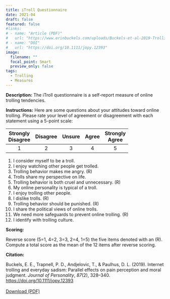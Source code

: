 ```yaml
---
title: iTroll Questionnaire
date: 2021-04
draft: false
featured: false
#links:
# - name: "Article (PDF)"
#   url: "https://www.erinbuckels.com/uploads/Buckels-et-al-2019-Trolling.pdf"
# - name: "DOI"
#   url: "https://doi.org/10.1111/jopy.12393"
image:
  filename: ""
  focal_point: Smart
  preview_only: false
tags:
  - Trolling
  - Measures
---
```

**Description:** The iTroll questionnaire is a self-report measure of online trolling tendencies. 

**Instructions:** Here are some questions about your attitudes toward online trolling. Please rate your level of agreement or disagreement with each statement using a 5-point scale:

| Strongly</br>Disagree | Disagree | Unsure | Agree | Strongly</br>Agree |
| :----: | :----: | :----: | :----: | :----: |
| 1 | 2 | 3 | 4 | 5 |


1.	I consider myself to be a troll.
2.	I enjoy watching other people get trolled.
3.	Trolling behavior makes me angry. (R)
4.	Trolls share my perspective on life.
5.	Trolling behavior is both cruel and unnecessary. (R)
6.	My online personality is typical of a troll.
7.	I enjoy trolling other people.
8.	I dislike trolls. (R)
9.	Trolling behavior should be punished. (R)
10.	I share the political views of online trolls.
11.	We need more safeguards to prevent online trolling. (R)
12.	I identify with trolling culture.


**Scoring:**

Reverse score (5=1, 4=2, 3=3, 2=4, 1=5) the five items denoted with an (R).
<br>Compute a total score as the mean of the 12 items after reverse scoring.


**Citation:** 

Buckels, E. E., Trapnell, P. D., Andjelovic, T., & Paulhus, D. L. (2019). Internet trolling and everyday sadism: Parallel effects on pain perception and moral judgment. *Journal of Personality*, *87*(2), 328–340. https://doi.org/10.1111/jopy.12393
<br><br>
[Download (PDF)](https://www.erinbuckels.com/uploads/Buckels-et-al-2019-Trolling.pdf)
